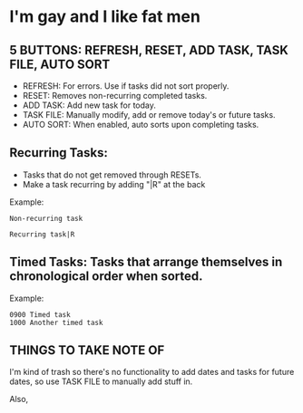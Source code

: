 # I'm gay and I like fat men

## 5 BUTTONS:	REFRESH, RESET, ADD TASK, TASK FILE, AUTO SORT
- REFRESH:		For errors. Use if tasks did not sort properly.
- RESET:		Removes non-recurring completed tasks.
- ADD TASK:		Add new task for today.
- TASK FILE:	Manually modify, add or remove today's or future tasks.
- AUTO SORT:	When enabled, auto sorts upon completing tasks.

## Recurring Tasks:
- Tasks that do not get removed through RESETs.
- Make a task recurring by adding "|R" at the back

Example:

	Non-recurring task
  
	Recurring task|R

## Timed Tasks: Tasks that arrange themselves in chronological order when sorted.

Example:

	0900 Timed task
	1000 Another timed task

## THINGS TO TAKE NOTE OF
I'm kind of trash so there's no functionality to add dates and tasks for future dates, so use TASK FILE to manually add stuff in.


Also,

